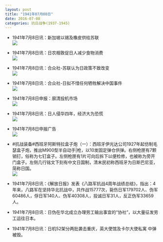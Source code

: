 ```yaml
---
layout: post
title: "1941年07月08日"
date: 2016-07-08
categories: 抗日战争(1937-1945)
---
```


<meta name="referrer" content="no-referrer" />

- 1941年7月8日讯：新加坡以锡及橡皮供给苏联 <br/><img src="https://ww4.sinaimg.cn/large/aca367d8jw1f5mwjlgtl1j20cq070wgx.jpg" />

- 1941年7月8日讯：日农相敦促日人减少食物消费 <br/><img src="https://ww1.sinaimg.cn/large/aca367d8jw1f5muu34kbnj20iv0dujv4.jpg" />

- 1941年7月8日讯：合众社-苏联认为日政策不致改变 <br/><img src="https://ww2.sinaimg.cn/large/aca367d8jw1f5mt31ae7rj206m073aan.jpg" />

- 1941年7月8日讯：合众社-日拟不惜任何牺牲解决中国事件 <br/><img src="https://ww1.sinaimg.cn/large/aca367d8jw1f5mrcn6gsaj204r078mxn.jpg" />

- 1941年7月8日申报：廓清投机市场 <br/><img src="https://ww3.sinaimg.cn/large/aca367d8jw1f5mm5pfucqj20lx14l1d2.jpg" />

- 1941年7月8日讯：日人侵华四年，经济大为恐慌 <br/><img src="https://ww4.sinaimg.cn/large/aca367d8jw1f5mdhh8gjlj205n0ko404.jpg" />

- 1941年7月8日申报广告 <br/><img src="https://ww1.sinaimg.cn/large/aca367d8jw1f5mbqheukbj20ph0hpgrn.jpg" />

- #抗战装备#西班牙阿斯特拉盒子炮（一）：西班牙伊光达公司1927年起仿制毛瑟盒子炮，推出M900型半自动手|枪，以10发固定弹仓供弹。右侧枪匣有7颗销钉，俗称为七钉盒子。左侧枪匣有1片可向后拆下以便检修，也被称为旁开门盒子。左侧几行铭文下刻有中文日国制，清末民初称西班牙为日斯巴尼亚，简称日国。 <br/><img src="https://ww1.sinaimg.cn/large/aca367d8jw1f5ma03e01uj20go0whqc8.jpg" />

- 1941年7月8日讯：《解放日报》发表《八路军抗战4周年战绩总结》，指出：4年来，八路军在坚持华北抗战中，共作战15777次，毙伤日军179702人、伪军60486人，俘日军140人、伪军40308人，投诚日军31人，反正伪军33659人。 

- 1941年7月8日讯：日伪在华北成立办理劳工输出事宜的“协社”，以大量征发劳工运往日本。 

- 1941年7月8日讯：日机52架分两批袭击重庆，英大使馆及卡尔大使私寓 中弹被毁。 

